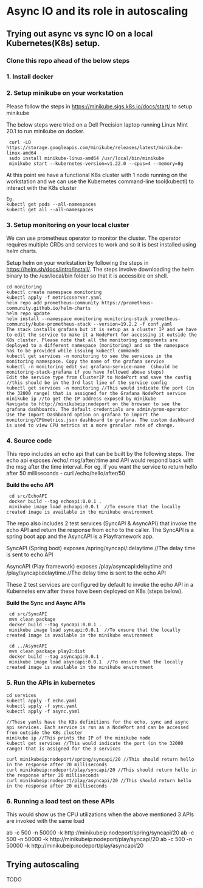 # Async IO and its role in autoscaling

## Trying out async vs sync IO on a local Kubernetes(K8s) setup. 

### Clone this repo ahead of the below steps

### 1. Install docker

### 2. Setup minikube on your workstation

Please follow the steps in https://minikube.sigs.k8s.io/docs/start/ to setup minikube

The below steps were tried on a Dell Precision laptop running Linux Mint 20.1 to run minikube on docker.
```
 curl -LO https://storage.googleapis.com/minikube/releases/latest/minikube-linux-amd64
 sudo install minikube-linux-amd64 /usr/local/bin/minikube
 minikube start --kubernetes-version=v1.22.0 --cpus=4 --memory=8g
```
At this point we have a functional K8s cluster with 1 node running on the workstation and we can use the Kubernetes command-line tool(kubectl) to interact with the K8s cluster

```
Eg.
kubectl get pods --all-namespaces
kubectl get all --all-namespaces
```

### 3. Setup monitoring on your local cluster
We can use prometheus operator to monitor the cluster. The operator requires multiple CRDs and services to work and so it is best installed using helm charts.

Setup helm on your workstation by following the steps in https://helm.sh/docs/intro/install/. The steps involve downloading the helm binary to the /usr/local/bin folder so that it is accessible on shell.

```
cd monitoring
kubectl create namespace monitoring
kubectl apply -f metricsserver.yaml 
helm repo add prometheus-community https://prometheus-community.github.io/helm-charts
helm repo update
helm install --namespace monitoring monitoring-stack prometheus-community/kube-prometheus-stack --version=19.2.2 -f conf.yaml
The stack installs grafana but it is setup as a cluster IP and we have to edit the service to make it a NodePort for accessing it outside the K8s cluster. Please note that all the monitoring components are deployed to a different namespace (monitoring) and so the namespace has to be provided while issuing kubectl commands
kubectl get services -n monitoring to see the services in the monitoring namespace. Copy the name of the grafana service
kubectl -n monitoring edit svc grafana-service-name  (should be monitoring-stack-grafana if you have followed above steps) 
Edit the service type from ClusterIP to NodePort and save the config  //this should be in the 3rd last line of the service config
kubectl get services -n monitoring //This would indicate the port (in the 32000 range) that is assigned for the Grafana NodePort service
minikube ip //to get the IP address exposed by minikube
Navigate to http://minikubeip:nodeport on the browser to see the grafana dashboards. The default credentials are admin/prom-operator
Use the Import Dashboard option on grafana to import the monitoring/CPUmetrics.json dashboard to grafana. The custom dashboard is used to view CPU metrics at a more granular rate of change. 
```

### 4. Source code

This repo includes an echo api that can be built by the following steps. The echo api exposes /echo/:msg/after/:time and API would respond back with the msg after the time interval. For eg. if you want the service to return hello after 50 milliseconds - curl /echo/hello/after/50

**Build the echo API**
```
 cd src/EchoAPI
 docker build --tag echoapi:0.0.1 .
 minikube image load echoapi:0.0.1  //To ensure that the locally created image is available in the minikube environment
```

The repo also includes 2 test services (SyncAPI & AsyncAPI) that invoke the echo API and return the response from echo to the caller. The SyncAPI is a spring boot app and the AsyncAPI is a Playframework app.

SyncAPI (Spring boot) exposes /spring/syncapi/:delaytime //The delay time is sent to echo API

AsyncAPI (Play framework) exposes /play/asyncapi:delaytime and /play/syncapi:delaytime //The delay time is sent to the echo API

These 2 test services are configured by default to invoke the echo API in a Kubernetes env after these have been deployed on K8s (steps below).

**Build the Sync and Async APIs**
```
 cd src/SyncAPI
 mvn clean package
 docker build --tag syncapi:0.0.1 .
 minikube image load syncapi:0.0.1  //To ensure that the locally created image is available in the minikube environment

 cd ../AsyncAPI
 mvn clean package play2:dist
 docker build --tag asyncapi:0.0.1 .
 minikube image load asyncapi:0.0.1  //To ensure that the locally created image is available in the minikube environment

```

### 5. Run the APIs in kubernetes

```
cd services
kubectl apply -f echo.yaml
kubectl apply -f sync.yaml
kubectl apply -f async.yaml

//These yamls have the K8s definitions for the echo, sync and async api services. Each service is run as a NodePort and can be accessed from outside the K8s cluster
minikube ip //This prints the IP of the minikube node
kubectl get services //This would indicate the port (in the 32000 range) that is assigned for the 3 services

curl minikubeip:nodeport/spring/syncapi/20 //This should return hello in the response after 20 milliseconds
curl minikubeip:nodeport/play/syncapi/20 //This should return hello in the response after 20 milliseconds
curl minikubeip:nodeport/play/asyncapi/20 //This should return hello in the response after 20 milliseconds
```

### 6. Running a load test on these APIs

This would show us the CPU utilizations when the above mentioned 3 APIs are invoked with the same load

ab -c 500 -n 50000 -k http://minikubeip:nodeport/spring/syncapi/20
ab -c 500 -n 50000 -k http://minikubeip:nodeport/play/syncapi/20
ab -c 500 -n 50000 -k http://minikubeip:nodeport/play/asyncapi/20


## Trying autoscaling
TODO